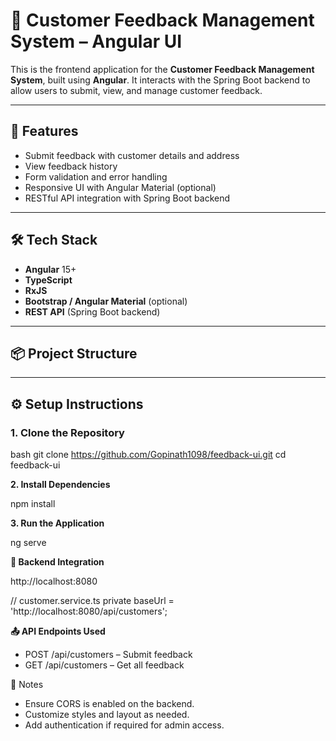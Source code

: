 # 📝 Customer Feedback Management System – Angular UI

This is the frontend application for the **Customer Feedback Management System**, built using **Angular**. It interacts with the Spring Boot backend to allow users to submit, view, and manage customer feedback.

---

## 🚀 Features

- Submit feedback with customer details and address
- View feedback history
- Form validation and error handling
- Responsive UI with Angular Material (optional)
- RESTful API integration with Spring Boot backend

---

## 🛠️ Tech Stack

- **Angular** 15+
- **TypeScript**
- **RxJS**
- **Bootstrap / Angular Material** (optional)
- **REST API** (Spring Boot backend)

---

## 📦 Project Structure

---

## ⚙️ Setup Instructions

### 1. Clone the Repository

bash
git clone https://github.com/Gopinath1098/feedback-ui.git
cd feedback-ui

**2. Install Dependencies**

npm install

**3. Run the Application**

ng serve

**🔗 Backend Integration**

http://localhost:8080

// customer.service.ts
private baseUrl = 'http://localhost:8080/api/customers';

**📤 API Endpoints Used**

- POST /api/customers – Submit feedback
- GET /api/customers – Get all feedback


📌 Notes
- Ensure CORS is enabled on the backend.
- Customize styles and layout as needed.
- Add authentication if required for admin access.

